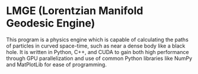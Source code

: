 # LMGE (Lorentzian Manifold Geodesic Engine)

This program is a physics engine which is capable of calculating the paths of particles in curved space-time, such as near a dense body like a black hole. It is written in Python, C++, and CUDA to gain both high performance through GPU parallelization and use of common Python libraries like NumPy and MatPlotLib for ease of programming.
